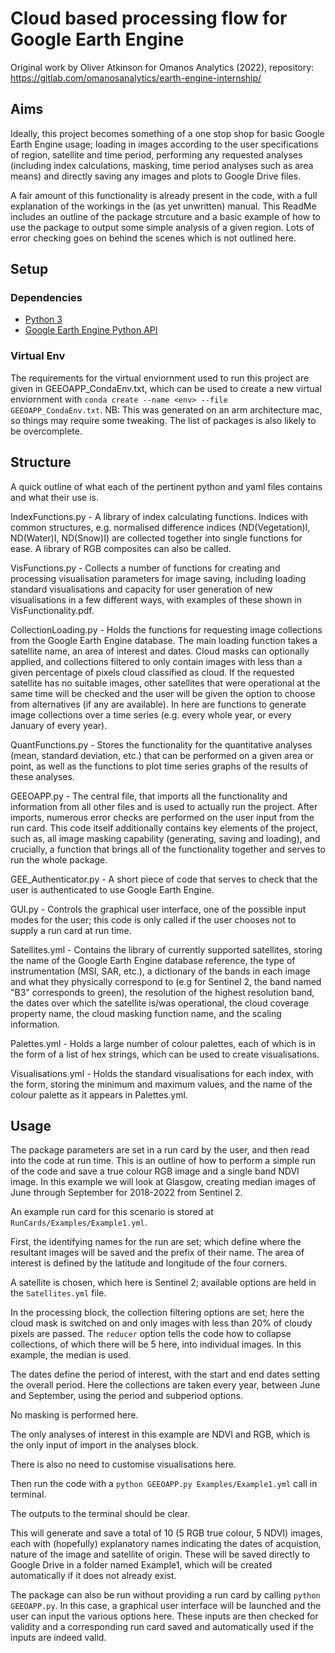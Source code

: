 # Cloud based processing flow for Google Earth Engine
Original work by Oliver Atkinson for Omanos Analytics (2022), repository:
https://gitlab.com/omanosanalytics/earth-engine-internship/

## Aims

Ideally, this project becomes something of a one stop shop for basic Google Earth Engine usage; loading in images according to the user specifications of region, satellite and time period, performing any requested analyses (including index calculations, masking, time period analyses such as area means) and directly saving any images and plots to Google Drive files.

A fair amount of this functionality is already present in the code, with a full explanation of the workings in the (as yet unwritten) manual. This ReadMe includes an outline of the package strcuture and a basic example of how to use the package to output some simple analysis of a given region. Lots of error checking goes on behind the scenes which is not outlined here.

## Setup

### Dependencies
* [Python 3](https://www.python.org/downloads/)
* [Google Earth Engine Python API](https://developers.google.com/earth-engine/guides/python_install) 

### Virtual Env

The requirements for the virtual enviornment used to run this project are given in GEEOAPP_CondaEnv.txt, which can be used to create a new virtual enviornment with ```conda create --name <env> --file  GEEOAPP_CondaEnv.txt```. NB: This was generated on an arm architecture mac, so things may require some tweaking. The list of packages is also likely to be overcomplete.

## Structure

A quick outline of what each of the pertinent python and yaml files contains and what their use is.

IndexFunctions.py - A library of index calculating functions. Indices with common structures, e.g. normalised difference indices (ND(Vegetation)I, ND(Water)I, ND(Snow)I) are collected together into single functions for ease. A library of RGB composites can also be called.

VisFunctions.py - Collects a number of functions for creating and processing visualisation parameters for image saving, including loading standard visualisations and capacity for user generation of new visualisations in a few different ways, with examples of these shown in VisFunctionality.pdf.

CollectionLoading.py - Holds the functions for requesting image collections from the Google Earth Engine database. The main loading function takes a satellite name, an area of interest and dates. Cloud masks can optionally applied, and collections filtered to only contain images with less than a given percentage of pixels cloud classified as cloud. If the requested satellite has no suitable images, other satellites that were operational at the same time will be checked and the user will be given the option to choose from alternatives (if any are available). In here are functions to generate image collections over a time series (e.g. every whole year, or every January of every year).

QuantFunctions.py - Stores the functionality for the quantitative analyses (mean, standard deviation, etc.) that can be performed on a given area or point, as well as the functions to plot time series graphs of the results of these analyses.

GEEOAPP.py - The central file, that imports all the functionality and information from all other files and is used to actually run the project. After imports, numerous error checks are performed on the user input from the run card. 
This code itself additionally contains key elements of the project, such as, all image masking capability (generating, saving and loading), and crucially, a function that brings all of the functionality together and serves to run the whole package.

GEE_Authenticator.py - A short piece of code that serves to check that the user is authenticated to use Google Earth Engine. 

GUI.py - Controls the graphical user interface, one of the possible input modes for the user; this code is only called if the user chooses not to supply a run card at run time.

Satellites.yml - Contains the library of currently supported satellites, storing the name of the Google Earth Engine database reference, the type of instrumentation (MSI, SAR, etc.), a dictionary of the bands in each image and what they physically correspond to (e.g for Sentinel 2, the band named "B3" corresponds to green), the resolution of the highest resolution band, the dates over which the satellite is/was operational, the cloud coverage property name, the cloud masking function name, and the scaling information.

Palettes.yml - Holds a large number of colour palettes, each of which is in the form of a list of hex strings, which can be used to create visualisations.

Visualisations.yml - Holds the standard visualisations for each index, with the form, storing the minimum and maximum values, and the name of the colour palette as it appears in Palettes.yml. 


## Usage

The package parameters are set in a run card by the user, and then read into the code at run time. This is an outline of how to perform a simple run of the code and save a true colour RGB image and a single band NDVI image. In this example we will look at Glasgow, creating median images of June through September for 2018-2022 from Sentinel 2. 

An example run card for this scenario is stored at `RunCards/Examples/Example1.yml`.

First, the identifying names for the run are set; which define where the resultant images will be saved and the prefix of their name. The area of interest is defined by the latitude and longitude of the four corners.

A satellite is chosen, which here is Sentinel 2; available options are held in the `Satellites.yml` file.

In the processing block, the collection filtering options are set; here the cloud mask is switched on and only images with less than 20% of cloudy pixels are passed. The `reducer` option tells the code how to collapse collections, of which there will be 5 here, into individual images. In this example, the median is used.

The dates define the period of interest, with the start and end dates setting the overall period. Here the collections are taken every year, between June and September, using the period and subperiod options.

No masking is performed here.

The only analyses of interest in this example are NDVI and RGB, which is the only input of import in the analyses block.

There is also no need to customise visualisations here.

Then run the code with a `python GEEOAPP.py Examples/Example1.yml` call in terminal.

The outputs to the terminal should be clear.

This will generate and save a total of 10 (5 RGB true colour, 5 NDVI) images, each with (hopefully) explanatory names indicating the dates of acquistion, nature of the image and satellite of origin. These will be saved directly to Google Drive in a folder named Example1, which will be created automatically if it does not already exist.

The package can also be run without providing a run card by calling `python GEEOAPP.py`. In this case, a graphical user interface will be launched and the user can input the various options here. These inputs are then checked for validity and a corresponding run card saved and automatically used if the inputs are indeed valid.
